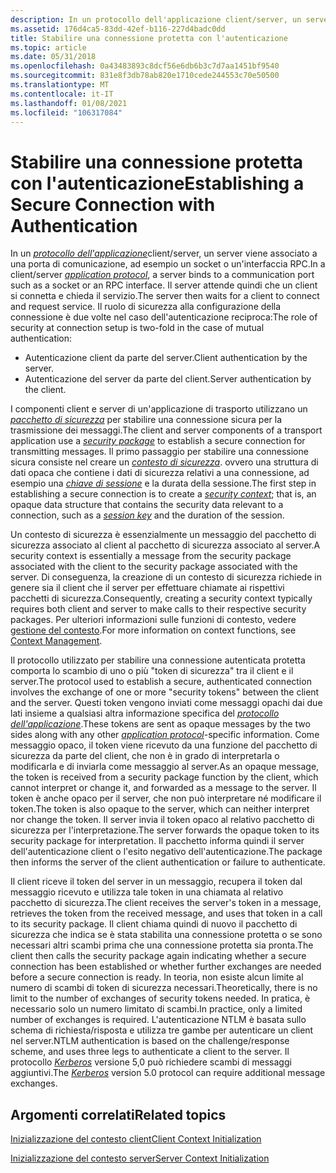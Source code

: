 ```yaml
---
description: In un protocollo dell'applicazione client/server, un server viene associato a una porta di comunicazione, ad esempio un socket o un'interfaccia RPC.
ms.assetid: 176d4ca5-83dd-42ef-b116-227d4badc0dd
title: Stabilire una connessione protetta con l'autenticazione
ms.topic: article
ms.date: 05/31/2018
ms.openlocfilehash: 0a43483893c8dcf56e6db6b3c7d7aa1451bf9540
ms.sourcegitcommit: 831e8f3db78ab820e1710cede244553c70e50500
ms.translationtype: MT
ms.contentlocale: it-IT
ms.lasthandoff: 01/08/2021
ms.locfileid: "106317084"
---
```

# <a name="establishing-a-secure-connection-with-authentication"></a><span data-ttu-id="a099c-103">Stabilire una connessione protetta con l'autenticazione</span><span class="sxs-lookup"><span data-stu-id="a099c-103">Establishing a Secure Connection with Authentication</span></span>

<span data-ttu-id="a099c-104">In un [*protocollo dell'applicazione*](/windows/desktop/SecGloss/a-gly)client/server, un server viene associato a una porta di comunicazione, ad esempio un socket o un'interfaccia RPC.</span><span class="sxs-lookup"><span data-stu-id="a099c-104">In a client/server [*application protocol*](/windows/desktop/SecGloss/a-gly), a server binds to a communication port such as a socket or an RPC interface.</span></span> <span data-ttu-id="a099c-105">Il server attende quindi che un client si connetta e chieda il servizio.</span><span class="sxs-lookup"><span data-stu-id="a099c-105">The server then waits for a client to connect and request service.</span></span> <span data-ttu-id="a099c-106">Il ruolo di sicurezza alla configurazione della connessione è due volte nel caso dell'autenticazione reciproca:</span><span class="sxs-lookup"><span data-stu-id="a099c-106">The role of security at connection setup is two-fold in the case of mutual authentication:</span></span>

-   <span data-ttu-id="a099c-107">Autenticazione client da parte del server.</span><span class="sxs-lookup"><span data-stu-id="a099c-107">Client authentication by the server.</span></span>
-   <span data-ttu-id="a099c-108">Autenticazione del server da parte del client.</span><span class="sxs-lookup"><span data-stu-id="a099c-108">Server authentication by the client.</span></span>

<span data-ttu-id="a099c-109">I componenti client e server di un'applicazione di trasporto utilizzano un [*pacchetto di sicurezza*](/windows/desktop/SecGloss/s-gly) per stabilire una connessione sicura per la trasmissione dei messaggi.</span><span class="sxs-lookup"><span data-stu-id="a099c-109">The client and server components of a transport application use a [*security package*](/windows/desktop/SecGloss/s-gly) to establish a secure connection for transmitting messages.</span></span> <span data-ttu-id="a099c-110">Il primo passaggio per stabilire una connessione sicura consiste nel creare un [*contesto di sicurezza*](/windows/desktop/SecGloss/s-gly). ovvero una struttura di dati opaca che contiene i dati di sicurezza relativi a una connessione, ad esempio una [*chiave di sessione*](/windows/desktop/SecGloss/s-gly) e la durata della sessione.</span><span class="sxs-lookup"><span data-stu-id="a099c-110">The first step in establishing a secure connection is to create a [*security context*](/windows/desktop/SecGloss/s-gly); that is, an opaque data structure that contains the security data relevant to a connection, such as a [*session key*](/windows/desktop/SecGloss/s-gly) and the duration of the session.</span></span>

<span data-ttu-id="a099c-111">Un contesto di sicurezza è essenzialmente un messaggio del pacchetto di sicurezza associato al client al pacchetto di sicurezza associato al server.</span><span class="sxs-lookup"><span data-stu-id="a099c-111">A security context is essentially a message from the security package associated with the client to the security package associated with the server.</span></span> <span data-ttu-id="a099c-112">Di conseguenza, la creazione di un contesto di sicurezza richiede in genere sia il client che il server per effettuare chiamate ai rispettivi pacchetti di sicurezza.</span><span class="sxs-lookup"><span data-stu-id="a099c-112">Consequently, creating a security context typically requires both client and server to make calls to their respective security packages.</span></span> <span data-ttu-id="a099c-113">Per ulteriori informazioni sulle funzioni di contesto, vedere [gestione del contesto](authentication-functions.md).</span><span class="sxs-lookup"><span data-stu-id="a099c-113">For more information on context functions, see [Context Management](authentication-functions.md).</span></span>

<span data-ttu-id="a099c-114">Il protocollo utilizzato per stabilire una connessione autenticata protetta comporta lo scambio di uno o più "token di sicurezza" tra il client e il server.</span><span class="sxs-lookup"><span data-stu-id="a099c-114">The protocol used to establish a secure, authenticated connection involves the exchange of one or more "security tokens" between the client and the server.</span></span> <span data-ttu-id="a099c-115">Questi token vengono inviati come messaggi opachi dai due lati insieme a qualsiasi altra informazione specifica del [*protocollo dell'applicazione*](/windows/desktop/SecGloss/a-gly).</span><span class="sxs-lookup"><span data-stu-id="a099c-115">These tokens are sent as opaque messages by the two sides along with any other [*application protocol*](/windows/desktop/SecGloss/a-gly)-specific information.</span></span> <span data-ttu-id="a099c-116">Come messaggio opaco, il token viene ricevuto da una funzione del pacchetto di sicurezza da parte del client, che non è in grado di interpretarla o modificarla e di inviarla come messaggio al server.</span><span class="sxs-lookup"><span data-stu-id="a099c-116">As an opaque message, the token is received from a security package function by the client, which cannot interpret or change it, and forwarded as a message to the server.</span></span> <span data-ttu-id="a099c-117">Il token è anche opaco per il server, che non può interpretare né modificare il token.</span><span class="sxs-lookup"><span data-stu-id="a099c-117">The token is also opaque to the server, which can neither interpret nor change the token.</span></span> <span data-ttu-id="a099c-118">Il server invia il token opaco al relativo pacchetto di sicurezza per l'interpretazione.</span><span class="sxs-lookup"><span data-stu-id="a099c-118">The server forwards the opaque token to its security package for interpretation.</span></span> <span data-ttu-id="a099c-119">Il pacchetto informa quindi il server dell'autenticazione client o l'esito negativo dell'autenticazione.</span><span class="sxs-lookup"><span data-stu-id="a099c-119">The package then informs the server of the client authentication or failure to authenticate.</span></span>

<span data-ttu-id="a099c-120">Il client riceve il token del server in un messaggio, recupera il token dal messaggio ricevuto e utilizza tale token in una chiamata al relativo pacchetto di sicurezza.</span><span class="sxs-lookup"><span data-stu-id="a099c-120">The client receives the server's token in a message, retrieves the token from the received message, and uses that token in a call to its security package.</span></span> <span data-ttu-id="a099c-121">Il client chiama quindi di nuovo il pacchetto di sicurezza che indica se è stata stabilita una connessione protetta o se sono necessari altri scambi prima che una connessione protetta sia pronta.</span><span class="sxs-lookup"><span data-stu-id="a099c-121">The client then calls the security package again indicating whether a secure connection has been established or whether further exchanges are needed before a secure connection is ready.</span></span> <span data-ttu-id="a099c-122">In teoria, non esiste alcun limite al numero di scambi di token di sicurezza necessari.</span><span class="sxs-lookup"><span data-stu-id="a099c-122">Theoretically, there is no limit to the number of exchanges of security tokens needed.</span></span> <span data-ttu-id="a099c-123">In pratica, è necessario solo un numero limitato di scambi.</span><span class="sxs-lookup"><span data-stu-id="a099c-123">In practice, only a limited number of exchanges is required.</span></span> <span data-ttu-id="a099c-124">L'autenticazione NTLM è basata sullo schema di richiesta/risposta e utilizza tre gambe per autenticare un client nel server.</span><span class="sxs-lookup"><span data-stu-id="a099c-124">NTLM authentication is based on the challenge/response scheme, and uses three legs to authenticate a client to the server.</span></span> <span data-ttu-id="a099c-125">Il protocollo [*Kerberos*](/windows/desktop/SecGloss/k-gly) versione 5,0 può richiedere scambi di messaggi aggiuntivi.</span><span class="sxs-lookup"><span data-stu-id="a099c-125">The [*Kerberos*](/windows/desktop/SecGloss/k-gly) version 5.0 protocol can require additional message exchanges.</span></span>

## <a name="related-topics"></a><span data-ttu-id="a099c-126">Argomenti correlati</span><span class="sxs-lookup"><span data-stu-id="a099c-126">Related topics</span></span>

<dl> <dt>

[<span data-ttu-id="a099c-127">Inizializzazione del contesto client</span><span class="sxs-lookup"><span data-stu-id="a099c-127">Client Context Initialization</span></span>](client-context-initialization.md)
</dt> <dt>

[<span data-ttu-id="a099c-128">Inizializzazione del contesto server</span><span class="sxs-lookup"><span data-stu-id="a099c-128">Server Context Initialization</span></span>](server-context-initialization.md)
</dt> </dl>

 

 
